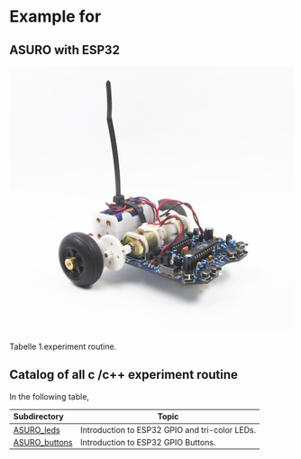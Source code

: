 # Example for

## ASURO with ESP32

<img src="ASURO.png" width="600">

Tabelle 1.experiment routine.

## Catalog of all c /c++ experiment routine

In the following table,

| Subdirectory | Topic |
|:-------------- |-----------------------------------------|
| [ASURO_leds](experiment-routine/Readme_Files/ASURO_leds.md) | Introduction to ESP32 GPIO and tri-color LEDs.|
| [ASURO_buttons](experiment-routine/Readme_Files/ASURO_buttons.md) | Introduction to ESP32 GPIO Buttons.|
